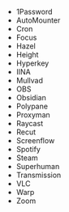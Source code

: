 - 1Password
- AutoMounter
- Cron
- Focus
- Hazel
- Height
- Hyperkey
- IINA
- Mullvad
- OBS
- Obsidian
- Polypane
- Proxyman
- Raycast
- Recut
- Screenflow
- Spotify
- Steam
- Superhuman
- Transmission
- VLC
- Warp
- Zoom
